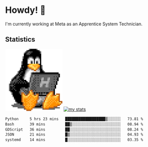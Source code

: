 # Howdy! :penguin:
I'm currently working at Meta as an Apprentice System Technician.

## Statistics

![Tux Pengiun!](tux-linux-penguin.gif)
[![my stats](https://github-readme-stats.vercel.app/api?username=benlodz&showing_icons=true&theme=tokyonight)](https://github.com/anuraghazra/github-readme-stats)

<!-- [![Top Langs](https://github-readme-stats.vercel.app/api/top-langs/?username=benlodz&layout=compact)](https://github.com/anuraghazra/github-readme-stats) ---> 

<!--START_SECTION:waka-->

```txt
Python     5 hrs 23 mins   ██████████████████▒░░░░░░   73.81 %
Bash       39 mins         ██▒░░░░░░░░░░░░░░░░░░░░░░   08.94 %
GDScript   36 mins         ██░░░░░░░░░░░░░░░░░░░░░░░   08.24 %
JSON       21 mins         █▒░░░░░░░░░░░░░░░░░░░░░░░   04.93 %
systemd    14 mins         █░░░░░░░░░░░░░░░░░░░░░░░░   03.35 %
```

<!--END_SECTION:waka-->
<!--
**benlodz/benlodz** is a ✨ _special_ ✨ repository because its `README.md` (this file) appears on your GitHub profile.

Here are some ideas to get you started:

- 🔭 I’m currently working on ...
- 🌱 I’m currently learning ...
- 👯 I’m looking to collaborate on ...
- 🤔 I’m looking for help with ...
- 💬 Ask me about ...
- 📫 How to reach me: ...
- 😄 Pronouns: ...
- ⚡ Fun fact: ...
-->
